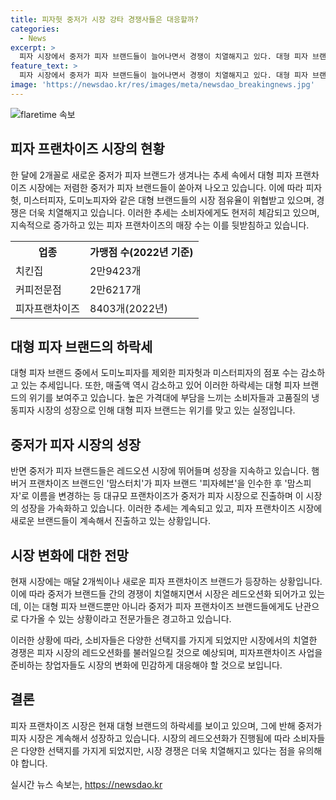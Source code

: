 ```yaml
---
title: 피자헛 중저가 시장 강타 경쟁사들은 대응할까?
categories:
  - News
excerpt: >
  피자 시장에서 중저가 피자 브랜드들이 늘어나면서 경쟁이 치열해지고 있다. 대형 피자 브랜드들의 점포 수와 매출액이 감소하며 위기를 맞고 있으며, 냉동피자 시장의 성장으로 중저가 피자 시장이 더욱 활기를 띠고 있다. 이에 따라 중저가 피자 시장은 레드오션화되고 있으며, 새로운 중저가 피자 브랜드의 등장으로 출혈경쟁이 예상된다. 중저가 피자 시장의 변화에 민감하게 대응해야 할 시점이다.
feature_text: >
  피자 시장에서 중저가 피자 브랜드들이 늘어나면서 경쟁이 치열해지고 있다. 대형 피자 브랜드들의 점포 수와 매출액이 감소하며 위기를 맞고 있으며, 냉동피자 시장의 성장으로 중저가 피자 시장이 더욱 활기를 띠고 있다. 이에 따라 중저가 피자 시장은 레드오션화되고 있으며, 새로운 중저가 피자 브랜드의 등장으로 출혈경쟁이 예상된다. 중저가 피자 시장의 변화에 민감하게 대응해야 할 시점이다.
image: 'https://newsdao.kr/res/images/meta/newsdao_breakingnews.jpg'
---
```


<p><img src="https://newsdao.kr/res/images/meta/newsdao_breakingnews.jpg" alt="flaretime 속보" /></p>

<h2 data-ke-size="size26">피자 프랜차이즈 시장의 현황</h2>

<p data-ke-size="size16">한 달에 2개꼴로 새로운 중저가 피자 브랜드가 생겨나는 추세 속에서 대형 피자 프랜차이즈 시장에는 저렴한 중저가 피자 브랜드들이 쏟아져 나오고 있습니다. 이에 따라 피자헛, 미스터피자, 도미노피자와 같은 대형 브랜드들의 시장 점유율이 위협받고 있으며, 경쟁은 더욱 치열해지고 있습니다. 이러한 추세는 소비자에게도 현저히 체감되고 있으며, 지속적으로 증가하고 있는 피자 프랜차이즈의 매장 수는 이를 뒷받침하고 있습니다.</p>

<table>
    <tr>
        <th>업종</th>
        <th>가맹점 수(2022년 기준)</th>
    </tr>
    <tr>
        <td>치킨집</td>
        <td>2만9423개</td>
    </tr>
    <tr>
        <td>커피전문점</td>
        <td>2만6217개</td>
    </tr>
    <tr>
        <td>피자프랜차이즈</td>
        <td>8403개(2022년)</td>
    </tr>
</table>

<h2 data-ke-size="size26">대형 피자 브랜드의 하락세</h2>

<p data-ke-size="size16">대형 피자 브랜드 중에서 도미노피자를 제외한 피자헛과 미스터피자의 점포 수는 감소하고 있는 추세입니다. 또한, 매출액 역시 감소하고 있어 이러한 하락세는 대형 피자 브랜드의 위기를 보여주고 있습니다. 높은 가격대에 부담을 느끼는 소비자들과 고품질의 냉동피자 시장의 성장으로 인해 대형 피자 브랜드는 위기를 맞고 있는 실정입니다.</p>

<h2 data-ke-size="size26">중저가 피자 시장의 성장</h2>

<p data-ke-size="size16">반면 중저가 피자 브랜드들은 레드오션 시장에 뛰어들며 성장을 지속하고 있습니다. 햄버거 프랜차이즈 브랜드인 '맘스터치'가 피자 브랜드 '피자헤븐'을 인수한 후 '맘스피자'로 이름을 변경하는 등 대규모 프랜차이즈가 중저가 피자 시장으로 진출하며 이 시장의 성장을 가속화하고 있습니다. 이러한 추세는 계속되고 있고, 피자 프랜차이즈 시장에 새로운 브랜드들이 계속해서 진출하고 있는 상황입니다.</p>

<h2 data-ke-size="size26">시장 변화에 대한 전망</h2>

<p data-ke-size="size16">현재 시장에는 매달 2개씩이나 새로운 피자 프랜차이즈 브랜드가 등장하는 상황입니다. 이에 따라 중저가 브랜드들 간의 경쟁이 치열해지면서 시장은 레드오션화 되어가고 있는데, 이는 대형 피자 브랜드뿐만 아니라 중저가 피자 프랜차이즈 브랜드들에게도 난관으로 다가올 수 있는 상황이라고 전문가들은 경고하고 있습니다.</p>

<p data-ke-size="size16">이러한 상황에 따라, 소비자들은 다양한 선택지를 가지게 되었지만 시장에서의 치열한 경쟁은 피자 시장의 레드오션화를 불러일으킬 것으로 예상되며, 피자프랜차이즈 사업을 준비하는 창업자들도 시장의 변화에 민감하게 대응해야 할 것으로 보입니다.</p>

<h2 data-ke-size="size26">결론</h2>

<p data-ke-size="size16">피자 프랜차이즈 시장은 현재 대형 브랜드의 하락세를 보이고 있으며, 그에 반해 중저가 피자 시장은 계속해서 성장하고 있습니다. 시장의 레드오션화가 진행됨에 따라 소비자들은 다양한 선택지를 가지게 되었지만, 시장 경쟁은 더욱 치열해지고 있다는 점을 유의해야 합니다.</p>
실시간 뉴스 속보는, <a href="https://newsdao.kr" rel="dofollow">https://newsdao.kr</a>



